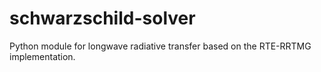 # schwarzschild-solver
Python module for longwave radiative transfer based on the RTE-RRTMG implementation.
